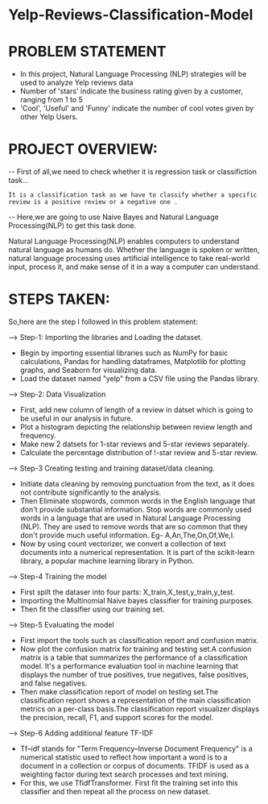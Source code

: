 # Yelp-Reviews-Classification-Model

# PROBLEM STATEMENT
- In this project, Natural Language Processing (NLP) strategies will be used to analyze Yelp reviews data
- Number of 'stars' indicate the business rating given by a customer, ranging from 1 to 5
- 'Cool', 'Useful' and 'Funny' indicate the number of cool votes given by other Yelp Users.

# PROJECT OVERVIEW:
-- First of all,we need to check whether it is regression task or classifiction task...
        
    It is a classification task as we have to classify whether a specific review is a positive review or a negative one .
-- Here,we are going to use Naive Bayes and Natural Language Processing(NLP) to get this task done.

Natural Language Processing(NLP) enables computers to understand natural language as humans do. Whether the language is spoken or written, natural language processing uses artificial intelligence to take real-world input, process it, and make sense of it in a way a computer can understand.

  # STEPS TAKEN:

So,here are the step I followed in this problem statement:

--> Step-1: Importing the libraries and Loading the dataset.
- Begin by importing essential libraries such as NumPy for basic calculations, Pandas for handling dataframes, Matplotlib for plotting graphs, and Seaborn for visualizing data. 
- Load the dataset named "yelp" from a CSV file using the Pandas library.

--> Step-2: Data Visualization
- First, add new column of length of a review in datset which is going to be useful in our analysis in future.
- Plot a histogram depicting the relationship between review length and frequency.
- Make new 2 datsets for 1-star reviews and 5-star reviews separately.
- Calculate the percentage distribution of !-star review and 5-star review.

--> Step-3 Creating testing and training dataset/data cleaning.
- Initiate data cleaning by removing punctuation from the text, as it does not contribute significantly to the analysis.
- Then Eliminate stopwords, common words in the English language that don't provide substantial information. Stop words are commonly used words in a language that are used in Natural Language Processing (NLP). They are used to remove words that are so common that they don't provide much useful information. Eg- A,An,The,On,Of,We,I.
- Now by using count vectorizer, we convert a collection of text documents into a numerical representation. It is part of the scikit-learn library, a popular machine learning library in Python.

--> Step-4 Training the model 
- First spilt the dataser into four parts: X_train,X_test,y_train,y_test.
- Importing the Multinomial Naive bayes classifier for training purposes.
- Then fit the classifier using our training set.

--> Step-5 Evaluating the model
- First import the tools such as classification report and confusion matrix.
- Now plot the confusion matrix for training and testing set.A confusion matrix is a table that summarizes the performance of a classification model. It's a performance evaluation tool in machine learning that displays the number of true positives, true negatives, false positives, and false negatives. 
- Then make classification report of model on testing set.The classification report shows a representation of the main classification metrics on a per-class basis.The classification report visualizer displays the precision, recall, F1, and support scores for the model.

--> Step-6 Adding additional feature TF-IDF
- Tf–idf stands for "Term Frequency–Inverse Document Frequency" is a numerical statistic used to reflect how important a word is to a document in a collection or corpus of documents. TFIDF is used as a weighting factor during text search processes and text mining.
- For this, we use TfidfTransformer. First fit the training set into this classifier and then repeat all the process on new dataset.


